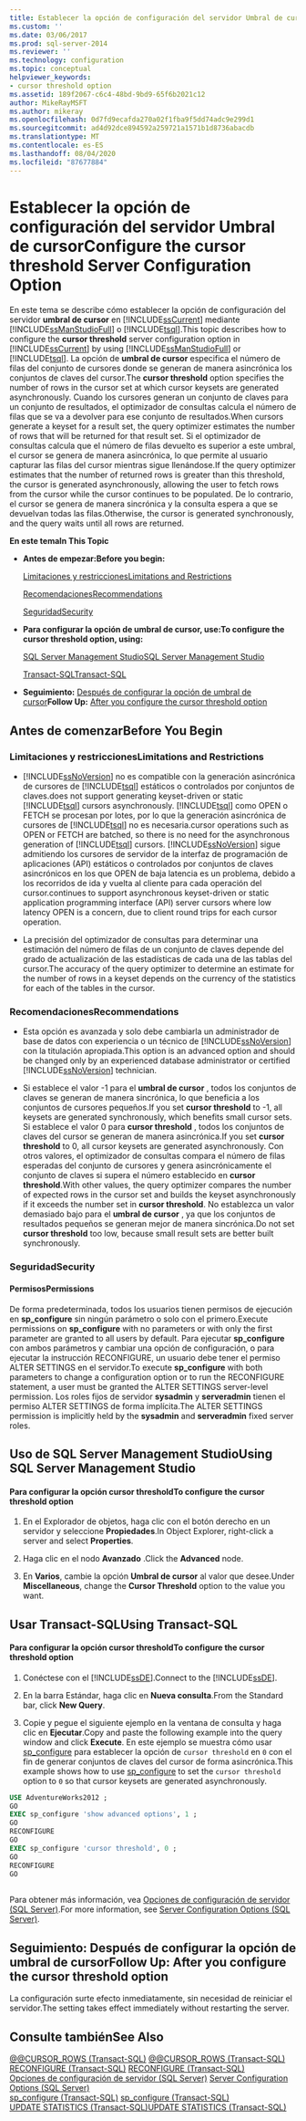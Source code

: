 ```yaml
---
title: Establecer la opción de configuración del servidor Umbral de cursor | Microsoft Docs
ms.custom: ''
ms.date: 03/06/2017
ms.prod: sql-server-2014
ms.reviewer: ''
ms.technology: configuration
ms.topic: conceptual
helpviewer_keywords:
- cursor threshold option
ms.assetid: 189f2067-c6c4-48bd-9bd9-65f6b2021c12
author: MikeRayMSFT
ms.author: mikeray
ms.openlocfilehash: 0d7fd9ecafda270a02f1fba9f5dd74adc9e299d1
ms.sourcegitcommit: ad4d92dce894592a259721a1571b1d8736abacdb
ms.translationtype: MT
ms.contentlocale: es-ES
ms.lasthandoff: 08/04/2020
ms.locfileid: "87677884"
---
```

# <a name="configure-the-cursor-threshold-server-configuration-option"></a><span data-ttu-id="7e434-102">Establecer la opción de configuración del servidor Umbral de cursor</span><span class="sxs-lookup"><span data-stu-id="7e434-102">Configure the cursor threshold Server Configuration Option</span></span>
  <span data-ttu-id="7e434-103">En este tema se describe cómo establecer la opción de configuración del servidor **umbral de cursor** en [!INCLUDE[ssCurrent](../../includes/sscurrent-md.md)] mediante [!INCLUDE[ssManStudioFull](../../includes/ssmanstudiofull-md.md)] o [!INCLUDE[tsql](../../includes/tsql-md.md)].</span><span class="sxs-lookup"><span data-stu-id="7e434-103">This topic describes how to configure the **cursor threshold** server configuration option in [!INCLUDE[ssCurrent](../../includes/sscurrent-md.md)] by using [!INCLUDE[ssManStudioFull](../../includes/ssmanstudiofull-md.md)] or [!INCLUDE[tsql](../../includes/tsql-md.md)].</span></span> <span data-ttu-id="7e434-104">La opción de **umbral de cursor** especifica el número de filas del conjunto de cursores donde se generan de manera asincrónica los conjuntos de claves del cursor.</span><span class="sxs-lookup"><span data-stu-id="7e434-104">The **cursor threshold** option specifies the number of rows in the cursor set at which cursor keysets are generated asynchronously.</span></span> <span data-ttu-id="7e434-105">Cuando los cursores generan un conjunto de claves para un conjunto de resultados, el optimizador de consultas calcula el número de filas que se va a devolver para ese conjunto de resultados.</span><span class="sxs-lookup"><span data-stu-id="7e434-105">When cursors generate a keyset for a result set, the query optimizer estimates the number of rows that will be returned for that result set.</span></span> <span data-ttu-id="7e434-106">Si el optimizador de consultas calcula que el número de filas devuelto es superior a este umbral, el cursor se genera de manera asincrónica, lo que permite al usuario capturar las filas del cursor mientras sigue llenándose.</span><span class="sxs-lookup"><span data-stu-id="7e434-106">If the query optimizer estimates that the number of returned rows is greater than this threshold, the cursor is generated asynchronously, allowing the user to fetch rows from the cursor while the cursor continues to be populated.</span></span> <span data-ttu-id="7e434-107">De lo contrario, el cursor se genera de manera sincrónica y la consulta espera a que se devuelvan todas las filas.</span><span class="sxs-lookup"><span data-stu-id="7e434-107">Otherwise, the cursor is generated synchronously, and the query waits until all rows are returned.</span></span>  
  
 <span data-ttu-id="7e434-108">**En este tema**</span><span class="sxs-lookup"><span data-stu-id="7e434-108">**In This Topic**</span></span>  
  
-   <span data-ttu-id="7e434-109">**Antes de empezar:**</span><span class="sxs-lookup"><span data-stu-id="7e434-109">**Before you begin:**</span></span>  
  
     [<span data-ttu-id="7e434-110">Limitaciones y restricciones</span><span class="sxs-lookup"><span data-stu-id="7e434-110">Limitations and Restrictions</span></span>](#Restrictions)  
  
     [<span data-ttu-id="7e434-111">Recomendaciones</span><span class="sxs-lookup"><span data-stu-id="7e434-111">Recommendations</span></span>](#Recommendations)  
  
     [<span data-ttu-id="7e434-112">Seguridad</span><span class="sxs-lookup"><span data-stu-id="7e434-112">Security</span></span>](#Security)  
  
-   <span data-ttu-id="7e434-113">**Para configurar la opción de umbral de cursor, use:**</span><span class="sxs-lookup"><span data-stu-id="7e434-113">**To configure the cursor threshold option, using:**</span></span>  
  
     [<span data-ttu-id="7e434-114">SQL Server Management Studio</span><span class="sxs-lookup"><span data-stu-id="7e434-114">SQL Server Management Studio</span></span>](#SSMSProcedure)  
  
     [<span data-ttu-id="7e434-115">Transact-SQL</span><span class="sxs-lookup"><span data-stu-id="7e434-115">Transact-SQL</span></span>](#TsqlProcedure)  
  
-   <span data-ttu-id="7e434-116">**Seguimiento:**  [Después de configurar la opción de umbral de cursor](#FollowUp)</span><span class="sxs-lookup"><span data-stu-id="7e434-116">**Follow Up:**  [After you configure the cursor threshold option](#FollowUp)</span></span>  
  
##  <a name="before-you-begin"></a><a name="BeforeYouBegin"></a> <span data-ttu-id="7e434-117">Antes de comenzar</span><span class="sxs-lookup"><span data-stu-id="7e434-117">Before You Begin</span></span>  
  
###  <a name="limitations-and-restrictions"></a><a name="Restrictions"></a> <span data-ttu-id="7e434-118">Limitaciones y restricciones</span><span class="sxs-lookup"><span data-stu-id="7e434-118">Limitations and Restrictions</span></span>  
  
-   [!INCLUDE[ssNoVersion](../../includes/ssnoversion-md.md)] <span data-ttu-id="7e434-119">no es compatible con la generación asincrónica de cursores de [!INCLUDE[tsql](../../includes/tsql-md.md)] estáticos o controlados por conjuntos de claves.</span><span class="sxs-lookup"><span data-stu-id="7e434-119">does not support generating keyset-driven or static [!INCLUDE[tsql](../../includes/tsql-md.md)] cursors asynchronously.</span></span> [!INCLUDE[tsql](../../includes/tsql-md.md)] <span data-ttu-id="7e434-120">como OPEN o FETCH se procesan por lotes, por lo que la generación asincrónica de cursores de [!INCLUDE[tsql](../../includes/tsql-md.md)] no es necesaria.</span><span class="sxs-lookup"><span data-stu-id="7e434-120">cursor operations such as OPEN or FETCH are batched, so there is no need for the asynchronous generation of [!INCLUDE[tsql](../../includes/tsql-md.md)] cursors.</span></span> [!INCLUDE[ssNoVersion](../../includes/ssnoversion-md.md)] <span data-ttu-id="7e434-121">sigue admitiendo los cursores de servidor de la interfaz de programación de aplicaciones (API) estáticos o controlados por conjuntos de claves asincrónicos en los que OPEN de baja latencia es un problema, debido a los recorridos de ida y vuelta al cliente para cada operación del cursor.</span><span class="sxs-lookup"><span data-stu-id="7e434-121">continues to support asynchronous keyset-driven or static application programming interface (API) server cursors where low latency OPEN is a concern, due to client round trips for each cursor operation.</span></span>  
  
-   <span data-ttu-id="7e434-122">La precisión del optimizador de consultas para determinar una estimación del número de filas de un conjunto de claves depende del grado de actualización de las estadísticas de cada una de las tablas del cursor.</span><span class="sxs-lookup"><span data-stu-id="7e434-122">The accuracy of the query optimizer to determine an estimate for the number of rows in a keyset depends on the currency of the statistics for each of the tables in the cursor.</span></span>  
  
###  <a name="recommendations"></a><a name="Recommendations"></a> <span data-ttu-id="7e434-123">Recomendaciones</span><span class="sxs-lookup"><span data-stu-id="7e434-123">Recommendations</span></span>  
  
-   <span data-ttu-id="7e434-124">Esta opción es avanzada y solo debe cambiarla un administrador de base de datos con experiencia o un técnico de [!INCLUDE[ssNoVersion](../../includes/ssnoversion-md.md)] con la titulación apropiada.</span><span class="sxs-lookup"><span data-stu-id="7e434-124">This option is an advanced option and should be changed only by an experienced database administrator or certified [!INCLUDE[ssNoVersion](../../includes/ssnoversion-md.md)] technician.</span></span>  
  
-   <span data-ttu-id="7e434-125">Si establece el valor -1 para el **umbral de cursor** , todos los conjuntos de claves se generan de manera sincrónica, lo que beneficia a los conjuntos de cursores pequeños.</span><span class="sxs-lookup"><span data-stu-id="7e434-125">If you set **cursor threshold** to -1, all keysets are generated synchronously, which benefits small cursor sets.</span></span> <span data-ttu-id="7e434-126">Si establece el valor 0 para **cursor threshold** , todos los conjuntos de claves del cursor se generan de manera asincrónica.</span><span class="sxs-lookup"><span data-stu-id="7e434-126">If you set **cursor threshold** to 0, all cursor keysets are generated asynchronously.</span></span> <span data-ttu-id="7e434-127">Con otros valores, el optimizador de consultas compara el número de filas esperadas del conjunto de cursores y genera asincrónicamente el conjunto de claves si supera el número establecido en **cursor threshold**.</span><span class="sxs-lookup"><span data-stu-id="7e434-127">With other values, the query optimizer compares the number of expected rows in the cursor set and builds the keyset asynchronously if it exceeds the number set in **cursor threshold**.</span></span> <span data-ttu-id="7e434-128">No establezca un valor demasiado bajo para el **umbral de cursor** , ya que los conjuntos de resultados pequeños se generan mejor de manera sincrónica.</span><span class="sxs-lookup"><span data-stu-id="7e434-128">Do not set **cursor threshold** too low, because small result sets are better built synchronously.</span></span>  
  
###  <a name="security"></a><a name="Security"></a> <span data-ttu-id="7e434-129">Seguridad</span><span class="sxs-lookup"><span data-stu-id="7e434-129">Security</span></span>  
  
####  <a name="permissions"></a><a name="Permissions"></a> <span data-ttu-id="7e434-130">Permisos</span><span class="sxs-lookup"><span data-stu-id="7e434-130">Permissions</span></span>  
 <span data-ttu-id="7e434-131">De forma predeterminada, todos los usuarios tienen permisos de ejecución en **sp_configure** sin ningún parámetro o solo con el primero.</span><span class="sxs-lookup"><span data-stu-id="7e434-131">Execute permissions on **sp_configure** with no parameters or with only the first parameter are granted to all users by default.</span></span> <span data-ttu-id="7e434-132">Para ejecutar **sp_configure** con ambos parámetros y cambiar una opción de configuración, o para ejecutar la instrucción RECONFIGURE, un usuario debe tener el permiso ALTER SETTINGS en el servidor.</span><span class="sxs-lookup"><span data-stu-id="7e434-132">To execute **sp_configure** with both parameters to change a configuration option or to run the RECONFIGURE statement, a user must be granted the ALTER SETTINGS server-level permission.</span></span> <span data-ttu-id="7e434-133">Los roles fijos de servidor **sysadmin** y **serveradmin** tienen el permiso ALTER SETTINGS de forma implícita.</span><span class="sxs-lookup"><span data-stu-id="7e434-133">The ALTER SETTINGS permission is implicitly held by the **sysadmin** and **serveradmin** fixed server roles.</span></span>  
  
##  <a name="using-sql-server-management-studio"></a><a name="SSMSProcedure"></a> <span data-ttu-id="7e434-134">Uso de SQL Server Management Studio</span><span class="sxs-lookup"><span data-stu-id="7e434-134">Using SQL Server Management Studio</span></span>  
  
#### <a name="to-configure-the-cursor-threshold-option"></a><span data-ttu-id="7e434-135">Para configurar la opción cursor threshold</span><span class="sxs-lookup"><span data-stu-id="7e434-135">To configure the cursor threshold option</span></span>  
  
1.  <span data-ttu-id="7e434-136">En el Explorador de objetos, haga clic con el botón derecho en un servidor y seleccione **Propiedades**.</span><span class="sxs-lookup"><span data-stu-id="7e434-136">In Object Explorer, right-click a server and select **Properties**.</span></span>  
  
2.  <span data-ttu-id="7e434-137">Haga clic en el nodo **Avanzado** .</span><span class="sxs-lookup"><span data-stu-id="7e434-137">Click the **Advanced** node.</span></span>  
  
3.  <span data-ttu-id="7e434-138">En **Varios**, cambie la opción **Umbral de cursor** al valor que desee.</span><span class="sxs-lookup"><span data-stu-id="7e434-138">Under **Miscellaneous**, change the **Cursor Threshold** option to the value you want.</span></span>  
  
##  <a name="using-transact-sql"></a><a name="TsqlProcedure"></a> <span data-ttu-id="7e434-139">Usar Transact-SQL</span><span class="sxs-lookup"><span data-stu-id="7e434-139">Using Transact-SQL</span></span>  
  
#### <a name="to-configure-the-cursor-threshold-option"></a><span data-ttu-id="7e434-140">Para configurar la opción cursor threshold</span><span class="sxs-lookup"><span data-stu-id="7e434-140">To configure the cursor threshold option</span></span>  
  
1.  <span data-ttu-id="7e434-141">Conéctese con el [!INCLUDE[ssDE](../../includes/ssde-md.md)].</span><span class="sxs-lookup"><span data-stu-id="7e434-141">Connect to the [!INCLUDE[ssDE](../../includes/ssde-md.md)].</span></span>  
  
2.  <span data-ttu-id="7e434-142">En la barra Estándar, haga clic en **Nueva consulta**.</span><span class="sxs-lookup"><span data-stu-id="7e434-142">From the Standard bar, click **New Query**.</span></span>  
  
3.  <span data-ttu-id="7e434-143">Copie y pegue el siguiente ejemplo en la ventana de consulta y haga clic en **Ejecutar**.</span><span class="sxs-lookup"><span data-stu-id="7e434-143">Copy and paste the following example into the query window and click **Execute**.</span></span> <span data-ttu-id="7e434-144">En este ejemplo se muestra cómo usar [sp_configure](/sql/relational-databases/system-stored-procedures/sp-configure-transact-sql) para establecer la opción de `cursor threshold` en `0` con el fin de generar conjuntos de claves del cursor de forma asincrónica.</span><span class="sxs-lookup"><span data-stu-id="7e434-144">This example shows how to use [sp_configure](/sql/relational-databases/system-stored-procedures/sp-configure-transact-sql) to set the `cursor threshold` option to `0` so that cursor keysets are generated asynchronously.</span></span>  
  
```sql  
USE AdventureWorks2012 ;  
GO  
EXEC sp_configure 'show advanced options', 1 ;  
GO  
RECONFIGURE  
GO  
EXEC sp_configure 'cursor threshold', 0 ;  
GO  
RECONFIGURE  
GO  
  
```  
  
 <span data-ttu-id="7e434-145">Para obtener más información, vea [Opciones de configuración de servidor &#40;SQL Server&#41;](server-configuration-options-sql-server.md).</span><span class="sxs-lookup"><span data-stu-id="7e434-145">For more information, see [Server Configuration Options &#40;SQL Server&#41;](server-configuration-options-sql-server.md).</span></span>  
  
##  <a name="follow-up-after-you-configure-the-cursor-threshold-option"></a><a name="FollowUp"></a> <span data-ttu-id="7e434-146">Seguimiento: Después de configurar la opción de umbral de cursor</span><span class="sxs-lookup"><span data-stu-id="7e434-146">Follow Up: After you configure the cursor threshold option</span></span>  
 <span data-ttu-id="7e434-147">La configuración surte efecto inmediatamente, sin necesidad de reiniciar el servidor.</span><span class="sxs-lookup"><span data-stu-id="7e434-147">The setting takes effect immediately without restarting the server.</span></span>  
  
## <a name="see-also"></a><span data-ttu-id="7e434-148">Consulte también</span><span class="sxs-lookup"><span data-stu-id="7e434-148">See Also</span></span>  
 <span data-ttu-id="7e434-149">[@@CURSOR_ROWS &#40;Transact-SQL&#41;](/sql/t-sql/functions/cursor-rows-transact-sql) </span><span class="sxs-lookup"><span data-stu-id="7e434-149">[@@CURSOR_ROWS &#40;Transact-SQL&#41;](/sql/t-sql/functions/cursor-rows-transact-sql) </span></span>  
 <span data-ttu-id="7e434-150">[RECONFIGURE &#40;Transact-SQL&#41;](/sql/t-sql/language-elements/reconfigure-transact-sql) </span><span class="sxs-lookup"><span data-stu-id="7e434-150">[RECONFIGURE &#40;Transact-SQL&#41;](/sql/t-sql/language-elements/reconfigure-transact-sql) </span></span>  
 <span data-ttu-id="7e434-151">[Opciones de configuración de servidor &#40;SQL Server&#41;](server-configuration-options-sql-server.md) </span><span class="sxs-lookup"><span data-stu-id="7e434-151">[Server Configuration Options &#40;SQL Server&#41;](server-configuration-options-sql-server.md) </span></span>  
 <span data-ttu-id="7e434-152">[sp_configure &#40;Transact-SQL&#41;](/sql/relational-databases/system-stored-procedures/sp-configure-transact-sql) </span><span class="sxs-lookup"><span data-stu-id="7e434-152">[sp_configure &#40;Transact-SQL&#41;](/sql/relational-databases/system-stored-procedures/sp-configure-transact-sql) </span></span>  
 [<span data-ttu-id="7e434-153">UPDATE STATISTICS &#40;Transact-SQL&#41;</span><span class="sxs-lookup"><span data-stu-id="7e434-153">UPDATE STATISTICS &#40;Transact-SQL&#41;</span></span>](/sql/t-sql/statements/update-statistics-transact-sql)  
  
  
